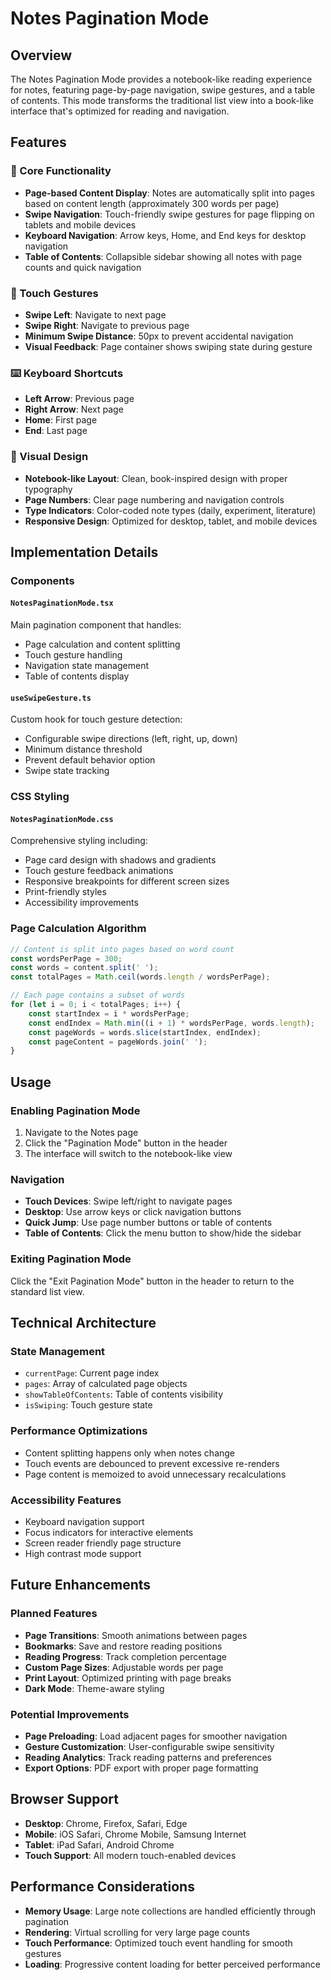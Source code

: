 # Notes Pagination Mode

## Overview

The Notes Pagination Mode provides a notebook-like reading experience for notes, featuring page-by-page navigation, swipe gestures, and a table of contents. This mode transforms the traditional list view into a book-like interface that's optimized for reading and navigation.

## Features

### 🎯 Core Functionality
- **Page-based Content Display**: Notes are automatically split into pages based on content length (approximately 300 words per page)
- **Swipe Navigation**: Touch-friendly swipe gestures for page flipping on tablets and mobile devices
- **Keyboard Navigation**: Arrow keys, Home, and End keys for desktop navigation
- **Table of Contents**: Collapsible sidebar showing all notes with page counts and quick navigation

### 📱 Touch Gestures
- **Swipe Left**: Navigate to next page
- **Swipe Right**: Navigate to previous page
- **Minimum Swipe Distance**: 50px to prevent accidental navigation
- **Visual Feedback**: Page container shows swiping state during gesture

### ⌨️ Keyboard Shortcuts
- **Left Arrow**: Previous page
- **Right Arrow**: Next page
- **Home**: First page
- **End**: Last page

### 🎨 Visual Design
- **Notebook-like Layout**: Clean, book-inspired design with proper typography
- **Page Numbers**: Clear page numbering and navigation controls
- **Type Indicators**: Color-coded note types (daily, experiment, literature)
- **Responsive Design**: Optimized for desktop, tablet, and mobile devices

## Implementation Details

### Components

#### `NotesPaginationMode.tsx`
Main pagination component that handles:
- Page calculation and content splitting
- Touch gesture handling
- Navigation state management
- Table of contents display

#### `useSwipeGesture.ts`
Custom hook for touch gesture detection:
- Configurable swipe directions (left, right, up, down)
- Minimum distance threshold
- Prevent default behavior option
- Swipe state tracking

### CSS Styling

#### `NotesPaginationMode.css`
Comprehensive styling including:
- Page card design with shadows and gradients
- Touch gesture feedback animations
- Responsive breakpoints for different screen sizes
- Print-friendly styles
- Accessibility improvements

### Page Calculation Algorithm

```typescript
// Content is split into pages based on word count
const wordsPerPage = 300;
const words = content.split(' ');
const totalPages = Math.ceil(words.length / wordsPerPage);

// Each page contains a subset of words
for (let i = 0; i < totalPages; i++) {
    const startIndex = i * wordsPerPage;
    const endIndex = Math.min((i + 1) * wordsPerPage, words.length);
    const pageWords = words.slice(startIndex, endIndex);
    const pageContent = pageWords.join(' ');
}
```

## Usage

### Enabling Pagination Mode

1. Navigate to the Notes page
2. Click the "Pagination Mode" button in the header
3. The interface will switch to the notebook-like view

### Navigation

- **Touch Devices**: Swipe left/right to navigate pages
- **Desktop**: Use arrow keys or click navigation buttons
- **Quick Jump**: Use page number buttons or table of contents
- **Table of Contents**: Click the menu button to show/hide the sidebar

### Exiting Pagination Mode

Click the "Exit Pagination Mode" button in the header to return to the standard list view.

## Technical Architecture

### State Management
- `currentPage`: Current page index
- `pages`: Array of calculated page objects
- `showTableOfContents`: Table of contents visibility
- `isSwiping`: Touch gesture state

### Performance Optimizations
- Content splitting happens only when notes change
- Touch events are debounced to prevent excessive re-renders
- Page content is memoized to avoid unnecessary recalculations

### Accessibility Features
- Keyboard navigation support
- Focus indicators for interactive elements
- Screen reader friendly page structure
- High contrast mode support

## Future Enhancements

### Planned Features
- **Page Transitions**: Smooth animations between pages
- **Bookmarks**: Save and restore reading positions
- **Reading Progress**: Track completion percentage
- **Custom Page Sizes**: Adjustable words per page
- **Print Layout**: Optimized printing with page breaks
- **Dark Mode**: Theme-aware styling

### Potential Improvements
- **Page Preloading**: Load adjacent pages for smoother navigation
- **Gesture Customization**: User-configurable swipe sensitivity
- **Reading Analytics**: Track reading patterns and preferences
- **Export Options**: PDF export with proper page formatting

## Browser Support

- **Desktop**: Chrome, Firefox, Safari, Edge
- **Mobile**: iOS Safari, Chrome Mobile, Samsung Internet
- **Tablet**: iPad Safari, Android Chrome
- **Touch Support**: All modern touch-enabled devices

## Performance Considerations

- **Memory Usage**: Large note collections are handled efficiently through pagination
- **Rendering**: Virtual scrolling for very large page counts
- **Touch Performance**: Optimized touch event handling for smooth gestures
- **Loading**: Progressive content loading for better perceived performance 